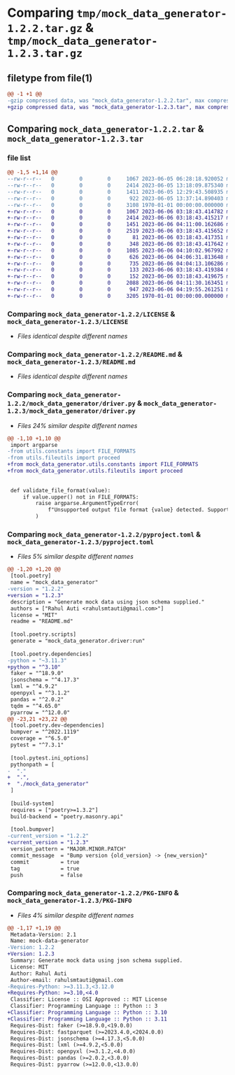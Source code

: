 # Comparing `tmp/mock_data_generator-1.2.2.tar.gz` & `tmp/mock_data_generator-1.2.3.tar.gz`

## filetype from file(1)

```diff
@@ -1 +1 @@
-gzip compressed data, was "mock_data_generator-1.2.2.tar", max compression
+gzip compressed data, was "mock_data_generator-1.2.3.tar", max compression
```

## Comparing `mock_data_generator-1.2.2.tar` & `mock_data_generator-1.2.3.tar`

### file list

```diff
@@ -1,5 +1,14 @@
--rw-r--r--   0        0        0     1067 2023-06-05 06:28:18.920052 mock_data_generator-1.2.2/LICENSE
--rw-r--r--   0        0        0     2414 2023-06-05 13:18:09.875340 mock_data_generator-1.2.2/README.md
--rw-r--r--   0        0        0     1411 2023-06-05 12:29:43.508935 mock_data_generator-1.2.2/mock_data_generator/driver.py
--rw-r--r--   0        0        0      922 2023-06-05 13:37:14.890403 mock_data_generator-1.2.2/pyproject.toml
--rw-r--r--   0        0        0     3108 1970-01-01 00:00:00.000000 mock_data_generator-1.2.2/PKG-INFO
+-rw-r--r--   0        0        0     1067 2023-06-06 03:18:43.414782 mock_data_generator-1.2.3/LICENSE
+-rw-r--r--   0        0        0     2414 2023-06-06 03:18:43.415217 mock_data_generator-1.2.3/README.md
+-rw-r--r--   0        0        0     1451 2023-06-06 04:11:00.162686 mock_data_generator-1.2.3/mock_data_generator/driver.py
+-rw-r--r--   0        0        0     2519 2023-06-06 03:18:43.415652 mock_data_generator-1.2.3/mock_data_generator/generator/generate.py
+-rw-r--r--   0        0        0       81 2023-06-06 03:18:43.417351 mock_data_generator-1.2.3/mock_data_generator/resources/config.ini
+-rw-r--r--   0        0        0      348 2023-06-06 03:18:43.417642 mock_data_generator-1.2.3/mock_data_generator/resources/schema.json
+-rw-r--r--   0        0        0     1085 2023-06-06 04:10:02.967992 mock_data_generator-1.2.3/mock_data_generator/schema_handler/schema_validator.py
+-rw-r--r--   0        0        0      626 2023-06-06 04:06:31.813648 mock_data_generator-1.2.3/mock_data_generator/tests/fileutils_test.py
+-rw-r--r--   0        0        0      735 2023-06-06 04:04:13.106286 mock_data_generator-1.2.3/mock_data_generator/tests/schema_validator_test.py
+-rw-r--r--   0        0        0      133 2023-06-06 03:18:43.419384 mock_data_generator-1.2.3/mock_data_generator/tests/test.json
+-rw-r--r--   0        0        0      152 2023-06-06 03:18:43.419675 mock_data_generator-1.2.3/mock_data_generator/utils/constants.py
+-rw-r--r--   0        0        0     2088 2023-06-06 04:11:30.163451 mock_data_generator-1.2.3/mock_data_generator/utils/fileutils.py
+-rw-r--r--   0        0        0      947 2023-06-06 04:19:55.261251 mock_data_generator-1.2.3/pyproject.toml
+-rw-r--r--   0        0        0     3205 1970-01-01 00:00:00.000000 mock_data_generator-1.2.3/PKG-INFO
```

### Comparing `mock_data_generator-1.2.2/LICENSE` & `mock_data_generator-1.2.3/LICENSE`

 * *Files identical despite different names*

### Comparing `mock_data_generator-1.2.2/README.md` & `mock_data_generator-1.2.3/README.md`

 * *Files identical despite different names*

### Comparing `mock_data_generator-1.2.2/mock_data_generator/driver.py` & `mock_data_generator-1.2.3/mock_data_generator/driver.py`

 * *Files 24% similar despite different names*

```diff
@@ -1,10 +1,10 @@
 import argparse
-from utils.constants import FILE_FORMATS
-from utils.fileutils import proceed
+from mock_data_generator.utils.constants import FILE_FORMATS
+from mock_data_generator.utils.fileutils import proceed
 
 
 def validate_file_format(value):
     if value.upper() not in FILE_FORMATS:
         raise argparse.ArgumentTypeError(
             f"Unsupported output file format {value} detected. Supported file formats are {FILE_FORMATS}"
         )
```

### Comparing `mock_data_generator-1.2.2/pyproject.toml` & `mock_data_generator-1.2.3/pyproject.toml`

 * *Files 5% similar despite different names*

```diff
@@ -1,20 +1,20 @@
 [tool.poetry]
 name = "mock_data_generator"
-version = "1.2.2"
+version = "1.2.3"
 description = "Generate mock data using json schema supplied."
 authors = ["Rahul Auti <rahulsmtauti@gmail.com>"]
 license = "MIT"
 readme = "README.md"
 
 [tool.poetry.scripts]
 generate = "mock_data_generator.driver:run"
 
 [tool.poetry.dependencies]
-python = "~3.11.3"
+python = "^3.10"
 faker = "^18.9.0"
 jsonschema = "^4.17.3"
 lxml = "^4.9.2"
 openpyxl = "^3.1.2"
 pandas = "^2.0.2"
 tqdm = "^4.65.0"
 pyarrow = "^12.0.0"
@@ -23,21 +23,22 @@
 [tool.poetry.dev-dependencies]
 bumpver = "^2022.1119"
 coverage = "^6.5.0"
 pytest = "^7.3.1"
 
 [tool.pytest.ini_options]
 pythonpath = [
-  "."
+  ".",
+  "./mock_data_generator"
 ]
 
 [build-system]
 requires = ["poetry>=1.3.2"]
 build-backend = "poetry.masonry.api"
 
 [tool.bumpver]
-current_version = "1.2.2"
+current_version = "1.2.3"
 version_pattern = "MAJOR.MINOR.PATCH"
 commit_message  = "Bump version {old_version} -> {new_version}"
 commit          = true
 tag             = true
 push            = false
```

### Comparing `mock_data_generator-1.2.2/PKG-INFO` & `mock_data_generator-1.2.3/PKG-INFO`

 * *Files 4% similar despite different names*

```diff
@@ -1,17 +1,19 @@
 Metadata-Version: 2.1
 Name: mock-data-generator
-Version: 1.2.2
+Version: 1.2.3
 Summary: Generate mock data using json schema supplied.
 License: MIT
 Author: Rahul Auti
 Author-email: rahulsmtauti@gmail.com
-Requires-Python: >=3.11.3,<3.12.0
+Requires-Python: >=3.10,<4.0
 Classifier: License :: OSI Approved :: MIT License
 Classifier: Programming Language :: Python :: 3
+Classifier: Programming Language :: Python :: 3.10
+Classifier: Programming Language :: Python :: 3.11
 Requires-Dist: faker (>=18.9.0,<19.0.0)
 Requires-Dist: fastparquet (>=2023.4.0,<2024.0.0)
 Requires-Dist: jsonschema (>=4.17.3,<5.0.0)
 Requires-Dist: lxml (>=4.9.2,<5.0.0)
 Requires-Dist: openpyxl (>=3.1.2,<4.0.0)
 Requires-Dist: pandas (>=2.0.2,<3.0.0)
 Requires-Dist: pyarrow (>=12.0.0,<13.0.0)
```

